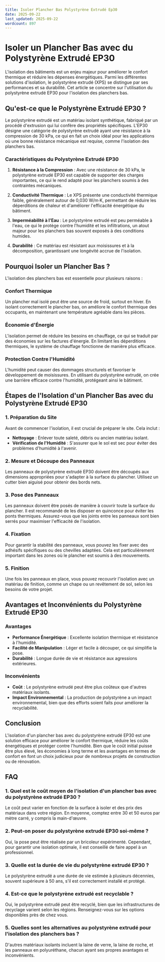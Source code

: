 ```yaml
---
title: Isoler Plancher Bas Polystyrène Extrudé Ep30
date: 2025-09-22
last_updated: 2025-09-22
wordcount: 897
---
```


# Isoler un Plancher Bas avec du Polystyrène Extrudé EP30

L'isolation des bâtiments est un enjeu majeur pour améliorer le confort thermique et réduire les dépenses énergétiques. Parmi les différentes solutions d'isolation, le polystyrène extrudé (XPS) se distingue par ses performances et sa durabilité. Cet article se concentre sur l'utilisation du polystyrène extrudé EP30 pour l'isolation des planchers bas.

## Qu'est-ce que le Polystyrène Extrudé EP30 ?

Le polystyrène extrudé est un matériau isolant synthétique, fabriqué par un procédé d'extrusion qui lui confère des propriétés spécifiques. L'EP30 désigne une catégorie de polystyrène extrudé ayant une résistance à la compression de 30 kPa, ce qui en fait un choix idéal pour les applications où une bonne résistance mécanique est requise, comme l'isolation des planchers bas.

### Caractéristiques du Polystyrène Extrudé EP30

1. **Résistance à la Compression** : Avec une résistance de 30 kPa, le polystyrène extrudé EP30 est capable de supporter des charges importantes, ce qui le rend adapté pour les planchers soumis à des contraintes mécaniques.
   
2. **Conductivité Thermique** : Le XPS présente une conductivité thermique faible, généralement autour de 0,030 W/m·K, permettant de réduire les déperditions de chaleur et d'améliorer l'efficacité énergétique du bâtiment.

3. **Imperméabilité à l'Eau** : Le polystyrène extrudé est peu perméable à l'eau, ce qui le protège contre l'humidité et les infiltrations, un atout majeur pour les planchers bas souvent exposés à des conditions humides.

4. **Durabilité** : Ce matériau est résistant aux moisissures et à la décomposition, garantissant une longévité accrue de l'isolation.

## Pourquoi Isoler un Plancher Bas ?

L'isolation des planchers bas est essentielle pour plusieurs raisons :

### Confort Thermique

Un plancher mal isolé peut être une source de froid, surtout en hiver. En isolant correctement le plancher bas, on améliore le confort thermique des occupants, en maintenant une température agréable dans les pièces.

### Économie d'Énergie

L'isolation permet de réduire les besoins en chauffage, ce qui se traduit par des économies sur les factures d'énergie. En limitant les déperditions thermiques, le système de chauffage fonctionne de manière plus efficace.

### Protection Contre l'Humidité

L'humidité peut causer des dommages structurels et favoriser le développement de moisissures. En utilisant du polystyrène extrudé, on crée une barrière efficace contre l'humidité, protégeant ainsi le bâtiment.

## Étapes de l'Isolation d'un Plancher Bas avec du Polystyrène Extrudé EP30

### 1. Préparation du Site

Avant de commencer l'isolation, il est crucial de préparer le site. Cela inclut :

- **Nettoyage** : Enlever toute saleté, débris ou ancien matériau isolant.
- **Vérification de l'Humidité** : S'assurer que le sol est sec pour éviter des problèmes d'humidité à l'avenir.

### 2. Mesure et Découpe des Panneaux

Les panneaux de polystyrène extrudé EP30 doivent être découpés aux dimensions appropriées pour s'adapter à la surface du plancher. Utilisez un cutter bien aiguisé pour obtenir des bords nets.

### 3. Pose des Panneaux

Les panneaux doivent être posés de manière à couvrir toute la surface du plancher. Il est recommandé de les disposer en quinconce pour éviter les ponts thermiques. Assurez-vous que les joints entre les panneaux sont bien serrés pour maximiser l'efficacité de l'isolation.

### 4. Fixation

Pour garantir la stabilité des panneaux, vous pouvez les fixer avec des adhésifs spécifiques ou des chevilles adaptées. Cela est particulièrement important dans les zones où le plancher est soumis à des mouvements.

### 5. Finition

Une fois les panneaux en place, vous pouvez recouvrir l'isolation avec un matériau de finition, comme un chape ou un revêtement de sol, selon les besoins de votre projet.

## Avantages et Inconvénients du Polystyrène Extrudé EP30

### Avantages

- **Performance Énergétique** : Excellente isolation thermique et résistance à l'humidité.
- **Facilité de Manipulation** : Léger et facile à découper, ce qui simplifie la pose.
- **Durabilité** : Longue durée de vie et résistance aux agressions extérieures.

### Inconvénients

- **Coût** : Le polystyrène extrudé peut être plus coûteux que d'autres matériaux isolants.
- **Impact Environnemental** : La production de polystyrène a un impact environnemental, bien que des efforts soient faits pour améliorer la recyclabilité.

## Conclusion

L'isolation d'un plancher bas avec du polystyrène extrudé EP30 est une solution efficace pour améliorer le confort thermique, réduire les coûts énergétiques et protéger contre l'humidité. Bien que le coût initial puisse être plus élevé, les économies à long terme et les avantages en termes de confort en font un choix judicieux pour de nombreux projets de construction ou de rénovation.

## FAQ

### 1. Quel est le coût moyen de l'isolation d'un plancher bas avec du polystyrène extrudé EP30 ?

Le coût peut varier en fonction de la surface à isoler et des prix des matériaux dans votre région. En moyenne, comptez entre 30 et 50 euros par mètre carré, y compris la main-d'œuvre.

### 2. Peut-on poser du polystyrène extrudé EP30 soi-même ?

Oui, la pose peut être réalisée par un bricoleur expérimenté. Cependant, pour garantir une isolation optimale, il est conseillé de faire appel à un professionnel.

### 3. Quelle est la durée de vie du polystyrène extrudé EP30 ?

Le polystyrène extrudé a une durée de vie estimée à plusieurs décennies, souvent supérieure à 50 ans, s'il est correctement installé et protégé.

### 4. Est-ce que le polystyrène extrudé est recyclable ?

Oui, le polystyrène extrudé peut être recyclé, bien que les infrastructures de recyclage varient selon les régions. Renseignez-vous sur les options disponibles près de chez vous.

### 5. Quelles sont les alternatives au polystyrène extrudé pour l'isolation des planchers bas ?

D'autres matériaux isolants incluent la laine de verre, la laine de roche, et les panneaux en polyuréthane, chacun ayant ses propres avantages et inconvénients.